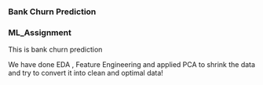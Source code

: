 ### Bank Churn Prediction

### ML_Assignment

This is bank churn prediction 

We have done EDA , Feature Engineering and applied PCA to shrink the data and try to convert it into clean and optimal data!





